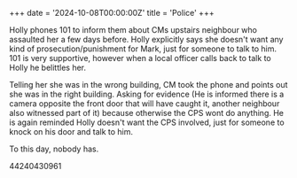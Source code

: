 +++
date = '2024-10-08T00:00:00Z'
title = 'Police'
+++

Holly phones 101 to inform them about CMs upstairs neighbour who assaulted her a few days before.
Holly explicitly says she doesn't want any kind of prosecution/punishment for Mark, just for someone to talk to him.
101 is very supportive, however when a local officer calls back to talk to Holly he belittles her.

Telling her she was in the wrong building, CM took the phone and points out she was in the right building.
Asking for evidence (He is informed there is a camera opposite the front door that will have caught it, another neighbour also witnessed part of it) because otherwise the CPS wont do anything.
He is again reminded Holly doesn't want the CPS involved, just for someone to knock on his door and talk to him.

To this day, nobody has.

44240430961
